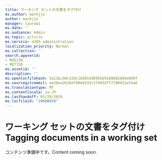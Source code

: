 ```yaml
---
title: ワーキング セットの文書をタグ付け
ms.author: markjjo
author: markjjo
manager: laurawi
ms.date: ''
ms.audience: Admin
ms.topic: article
ms.service: o365-administration
localization_priority: Normal
ms.collection: ''
search.appverid:
- MOE150
- MET150
ms.assetid: ''
description: ''
ms.openlocfilehash: 5a13ac9dc32dc1bd01dd09b5b9168681604e890f
ms.sourcegitcommit: ee28ee2b2bdfd049333c2f495d7f7780d13af4a6
ms.translationtype: MT
ms.contentlocale: ja-JP
ms.lasthandoff: 01/29/2019
ms.locfileid: "29608018"
---
```

# <a name="tagging-documents-in-a-working-set"></a><span data-ttu-id="fcb0d-102">ワーキング セットの文書をタグ付け</span><span class="sxs-lookup"><span data-stu-id="fcb0d-102">Tagging documents in a working set</span></span>

<span data-ttu-id="fcb0d-103">コンテンツ準備中です。</span><span class="sxs-lookup"><span data-stu-id="fcb0d-103">Content coming soon.</span></span>